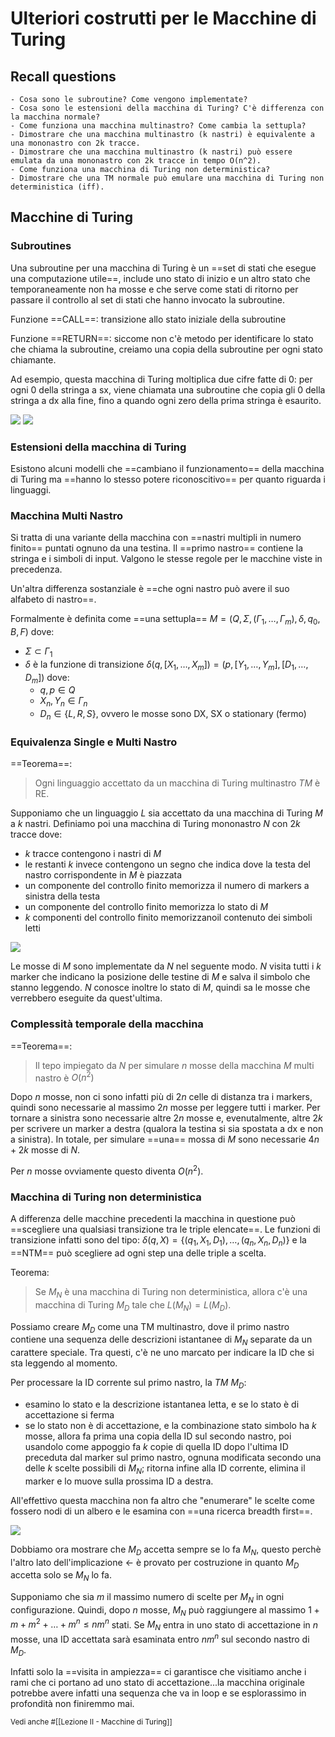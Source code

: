 # Ulteriori costrutti per le Macchine di Turing

## Recall questions 
    - Cosa sono le subroutine? Come vengono implementate?
    - Cosa sono le estensioni della macchina di Turing? C'è differenza con la macchina normale?
    - Come funziona una macchina multinastro? Come cambia la settupla?
    - Dimostrare che una macchina multinastro (k nastri) è equivalente a una mononastro con 2k tracce.
    - Dimostrare che una macchina multinastro (k nastri) può essere emulata da una mononastro con 2k tracce in tempo O(n^2).
    - Come funziona una macchina di Turing non deterministica? 
    - Dimostrare che una TM normale può emulare una macchina di Turing non deterministica (iff).

## Macchine di Turing

### Subroutines

Una subroutine per una macchina di Turing è un ==set di stati che esegue una computazione utile==, include uno stato di inizio e un altro stato che temporaneamente non ha mosse e che serve come stati di ritorno per passare il controllo al set di stati che hanno invocato la subroutine.

Funzione ==CALL==: transizione allo stato iniziale della subroutine

Funzione ==RETURN==: siccome non c'è metodo per identificare lo stato che chiama la subroutine, creiamo una copia della subroutine per ogni stato chiamante.

Ad esempio, questa macchina di Turing moltiplica due cifre fatte di 0: per ogni 0 della stringa a sx, viene chiamata una subroutine che copia gli 0 della stringa a dx alla fine, fino a quando ogni zero della prima stringa è esaurito.

![](./static/TCC/mult_tur.png)
![](./static/TCC/mult_tur2.png)

### Estensioni della macchina di Turing

Esistono alcuni modelli che ==cambiano il funzionamento== della macchina di Turing ma ==hanno lo stesso potere riconoscitivo== per quanto riguarda i linguaggi.

### Macchina Multi Nastro

Si tratta di una variante della macchina con ==nastri multipli in numero finito== puntati ognuno da una testina. Il ==primo nastro== contiene la stringa e i simboli di input. Valgono le stesse regole per le macchine viste in precedenza.

Un'altra differenza sostanziale è  ==che ogni nastro può avere il suo alfabeto di nastro==.

Formalmente è definita come ==una settupla== $M = (Q,\Sigma,(\Gamma_1, \ldots, \Gamma_m), \delta, q_0,B,F)$ dove:
- $\Sigma \subset \Gamma_1$ 
- $\delta$ è la funzione di transizione $\delta(q,[X_1, \ldots, X_m]) = (p,[Y_1, \ldots, Y_m],[D_1, \ldots, D_m])$ dove:
  - $q,p \in Q$
  - $X_n, Y_n \in \Gamma_n$
  - $D_n \in \{L,R,S\}$, ovvero le mosse sono DX, SX o stationary (fermo)

### Equivalenza Single e Multi Nastro

==Teorema==:
>Ogni linguaggio accettato da un macchina di Turing multinastro $TM$ è RE.

Supponiamo che un linguaggio $L$ sia accettato da una macchina di Turing $M$ a $k$ nastri. Definiamo poi una macchina di Turing mononastro $N$ con $2k$ tracce dove:
- $k$ tracce contengono i nastri di $M$
- le restanti $k$ invece contengono un segno che indica dove la testa del nastro corrispondente in $M$ è piazzata
- un componente del controllo finito memorizza il numero di markers a sinistra della testa 
- un componente del controllo finito memorizza lo stato di $M$
- $k$ componenti del controllo finito memorizzanoil contenuto dei simboli letti

![](./static/TCC/multitape_TM_eq.png)

Le mosse di $M$ sono implementate da $N$ nel seguente modo. $N$ visita tutti i $k$ marker che indicano la posizione delle testine di $M$ e salva il simbolo che stanno leggendo. $N$ conosce inoltre lo stato di $M$, quindi sa le mosse che verrebbero eseguite da quest'ultima.

### Complessità temporale della macchina

==Teorema==:
>Il tepo impiegato da $N$ per simulare $n$ mosse della macchina $M$ multi nastro è $O(n^2)$

Dopo $n$ mosse, non ci sono infatti più di $2n$ celle di distanza tra i markers, quindi sono necessarie al massimo $2n$ mosse per leggere tutti i marker.
Per tornare a sinistra sono necessarie altre $2n$ mosse e, evenutalmente, altre $2k$ per scrivere un marker a destra (qualora la testina si sia spostata a dx e non a sinistra).
In totale, per simulare ==una== mossa di $M$ sono necessarie $4n + 2k$ mosse di $N$.

Per $n$ mosse ovviamente questo diventa $O(n^2)$.

### Macchina di Turing non deterministica

A differenza delle macchine precedenti la macchina in questione può ==scegliere una qualsiasi transizione tra le triple elencate==. Le funzioni di transizione infatti sono del tipo: $\delta(q,X) = \{(q_1,X_1,D_1), \ldots, (q_n, X_n, D_n)\}$ e la ==NTM== può scegliere ad ogni step una delle triple a scelta.

Teorema:
>Se $M_N$ è una macchina di Turing non deterministica, allora c'è una macchina di Turing $M_D$ tale che $L(M_N) = L(M_D)$.

Possiamo creare $M_D$ come una TM multinastro, dove il primo nastro contiene una sequenza delle descrizioni istantanee di $M_N$ separate da un carattere speciale. Tra questi, c'è ne uno marcato per indicare la ID che si sta leggendo al momento.

Per processare la ID corrente sul primo nastro, la $TM$ $M_D$:
- esamino lo stato e la descrizione istantanea letta, e se lo stato è di accettazione si ferma
- se lo stato non è di accettazione, e la combinazione stato simbolo ha $k$ mosse, allora fa prima una copia della ID sul secondo nastro, poi usandolo come appoggio fa $k$ copie di quella ID dopo l'ultima ID preceduta dal marker sul primo nastro, ognuna modificata secondo una delle $k$ scelte possibili di $M_N$; ritorna infine alla ID corrente, elimina il marker e lo muove sulla prossima ID a destra. 

All'effettivo questa macchina non fa altro che "enumerare" le scelte come fossero nodi di un albero e le esamina con ==una ricerca breadth first==.

![](./static/TCC/ntm_emulated.png)

Dobbiamo ora mostrare che $M_D$ accetta sempre se lo fa $M_N$, questo perchè l'altro lato dell'implicazione $\leftarrow$ è provato per costruzione in quanto $M_D$ accetta solo se $M_N$ lo fa.

Supponiamo che sia $m$ il massimo numero di scelte per $M_N$ in ogni configurazione. Quindi, dopo $n$ mosse, $M_N$ può raggiungere al massimo $1 + m + m^2 + \ldots + m^n \leq nm^n$ stati. 
Se $M_N$ entra in uno stato di accettazione in $n$ mosse, una ID accettata sarà esaminata entro $nm^n$ sul secondo nastro di $M_D$.

Infatti solo la ==visita in ampiezza== ci garantisce che visitiamo anche i rami che ci portano ad uno stato di accettazione...la macchina originale potrebbe avere infatti una sequenza che va in loop e se esplorassimo in profondità non finiremmo mai.

<small> Vedi anche #[[Lezione II - Macchine di Turing]] </small>